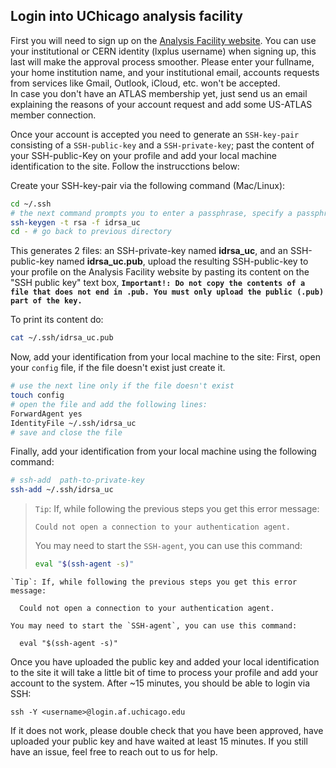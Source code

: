 ## Login into UChicago analysis facility

First you will need to sign up on the [Analysis Facility website](https://af.uchicago.edu/).
You can use your institutional or CERN identity (lxplus username) when signing up, this last will make the approval process smoother. Please enter your fullname, your home institution name, and your institutional email, accounts requests from services like Gmail, Outlook, iCloud, etc. won't be accepted.  
In case you don't have an ATLAS membership yet, just send us an email explaining the reasons of your account request and add some US-ATLAS member connection. 

Once your account is accepted you need to generate an `SSH-key-pair` consisting of a `SSH-public-key` and a `SSH-private-key`; past the content of your SSH-public-Key on your profile and add your local machine identification to the site. Follow the instrucctions below:

Create your SSH-key-pair via the following command (Mac/Linux):

```sh
cd ~/.ssh
# the next command prompts you to enter a passphrase, specify a passphrase of your choice to protect your private key against unauthorized use.
ssh-keygen -t rsa -f idrsa_uc 
cd - # go back to previous directory
```

This generates 2 files: an SSH-private-key named **idrsa_uc**, and an SSH-public-key named **idrsa_uc.pub**, upload the resulting SSH-public-key to your profile on the Analysis Facility website by pasting its content on the "SSH public key" text box,
**`Important!: Do not copy the contents of a file that does not end in .pub. You must only upload the public (.pub) part of the key.`**

To print its content do:

```sh
cat ~/.ssh/idrsa_uc.pub
```

Now, add your identification from your local machine to the site:
First, open your `config` file, if the file doesn't exist just create it.  

```sh
# use the next line only if the file doesn't exist
touch config
# open the file and add the following lines:
ForwardAgent yes
IdentityFile ~/.ssh/idrsa_uc
# save and close the file
```

Finally, add your identification from your local machine using the following command:

```sh
# ssh-add  path-to-private-key 
ssh-add ~/.ssh/idrsa_uc
```

> `Tip`: If, while following the previous steps you get this error message:  
> 
>     Could not open a connection to your authentication agent.
> You may need to start the `SSH-agent`, you can use this command:  
>    ```sh
>    eval "$(ssh-agent -s)"
>    ```   


    `Tip`: If, while following the previous steps you get this error message:  
  
      Could not open a connection to your authentication agent.
    
    You may need to start the `SSH-agent`, you can use this command:
    
      eval "$(ssh-agent -s)"
    

Once you have uploaded the public key and added your local identification to the site it will take a little bit of time to process your profile and add your account to the system. After ~15 minutes, you should be able to login via SSH:
```
ssh -Y <username>@login.af.uchicago.edu
```



If it does not work, please double check that you have been approved, have uploaded your public key and have waited at least 15 minutes. If you still have an issue, feel free to reach out to us for help.


